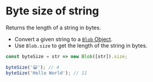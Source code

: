 # Byte size of string

Returns the length of a string in bytes.

* Convert a given string to a [`Blob` Object](https://developer.mozilla.org/en-US/docs/Web/API/Blob).
* Use `Blob.size` to get the length of the string in bytes.

```js
const byteSize = str => new Blob([str]).size;
```

```js
byteSize('😀'); // 4
byteSize('Hello World'); // 11
```
